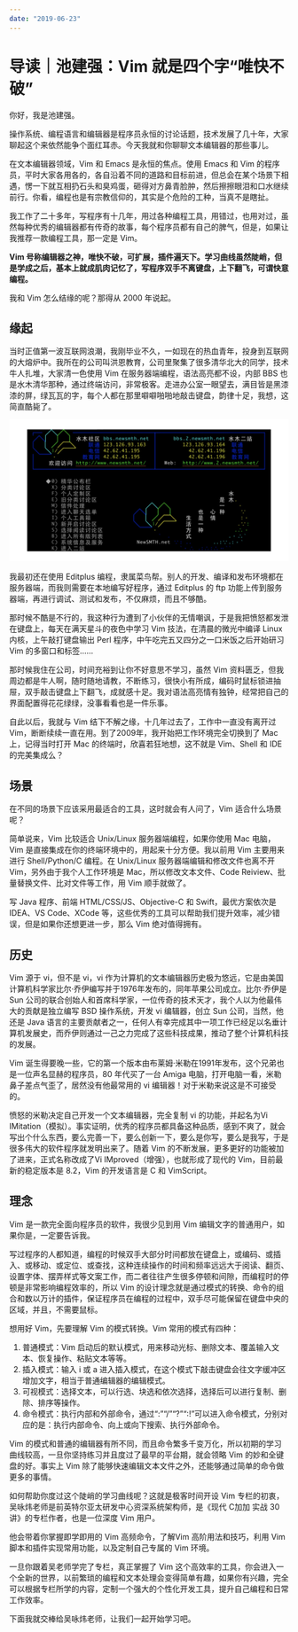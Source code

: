 ```yaml
---
date: "2019-06-23"
---  
```

      
# 导读｜池建强：Vim 就是四个字“唯快不破”
你好，我是池建强。

操作系统、编程语言和编辑器是程序员永恒的讨论话题，技术发展了几十年，大家聊起这个来依然能争个面红耳赤。今天我就和你聊聊文本编辑器的那些事儿。

在文本编辑器领域，Vim 和 Emacs 是永恒的焦点。使用 Emacs 和 Vim 的程序员，平时大家各用各的，各自沿着不同的道路和目标前进，但总会在某个场景下相遇，愣一下就互相扔石头和臭鸡蛋，砸得对方鼻青脸肿，然后擦擦眼泪和口水继续前行。你看，编程也是有宗教信仰的，其实是个危险的工种，当真不是瞎扯。

我工作了二十多年，写程序有十几年，用过各种编程工具，用错过，也用对过，虽然每种优秀的编辑器都有传奇的故事，每个程序员都有自己的脾气，但是，如果让我推荐一款编程工具，那一定是 Vim。

**Vim 号称编辑器之神，唯快不破，可扩展，插件遍天下。学习曲线虽然陡峭，但是学成之后，基本上就成肌肉记忆了，写程序双手不离键盘，上下翻飞，可谓快意编程。**

我和 Vim 怎么结缘的呢？那得从 2000 年说起。

## 缘起

当时正值第一波互联网浪潮，我刚毕业不久，一如现在的热血青年，投身到互联网的大熔炉中。我所在的公司叫洪恩教育，公司里聚集了很多清华北大的同学，技术牛人扎堆，大家清一色使用 Vim 在服务器端编程，语法高亮都不设，内部 BBS 也是水木清华那种，通过终端访问，非常极客。走进办公室一眼望去，满目皆是黑漆漆的屏，绿瓦瓦的字，每个人都在那里噼噼啪啪地敲击键盘，韵律十足，我想，这简直酷毙了。

<!-- [[[read_end]]] -->

![](./httpsstatic001geekbangorgresourceimagedaedda42a443cbd9e74c049a1a23e1e458ed.jpeg "水木清华 BBS")

我最初还在使用 Editplus 编程，隶属菜鸟帮。别人的开发、编译和发布环境都在服务器端，而我则需要在本地编写好程序，通过 Editplus 的 ftp 功能上传到服务器端，再进行调试、测试和发布，不仅麻烦，而且不够酷。

那时候不酷是不行的，我这种行为遭到了小伙伴的无情嘲讽，于是我把愤怒都发泄在键盘上，每天在满天星斗的夜色中学习 Vim 技法，在清晨的微光中编译 Linux 内核，上午敲打键盘输出 Perl 程序，中午吃完五又四分之一口米饭之后开始研习 Vim 的多窗口和标签……

那时候我住在公司，时间充裕到让你不好意思不学习，虽然 Vim 资料匮乏，但我周边都是牛人啊，随时随地请教，不断练习，很快小有所成，编码时鼠标锁进抽屉，双手敲击键盘上下翻飞，成就感十足。我对语法高亮情有独钟，经常把自己的界面配置得花花绿绿，没事看看也是一件乐事。

自此以后，我就与 Vim 结下不解之缘，十几年过去了，工作中一直没有离开过Vim，断断续续一直在用。到了2009年，我开始把工作环境完全切换到了 Mac 上，记得当时打开 Mac 的终端时，欣喜若狂地想，这不就是 Vim、Shell 和 IDE 的完美集成么？

## 场景

在不同的场景下应该采用最适合的工具，这时就会有人问了，Vim 适合什么场景呢？

简单说来，Vim 比较适合 Unix/Linux 服务器端编程，如果你使用 Mac 电脑，Vim 是直接集成在你的终端环境中的，用起来十分方便。我以前用 Vim 主要用来进行 Shell/Python/C 编程。在 Unix/Linux 服务器端编辑和修改文件也离不开Vim，另外由于我个人工作环境是 Mac，所以修改文本文件、Code Reiview、批量替换文件、比对文件等工作，用 Vim 顺手就做了。

写 Java 程序、前端 HTML/CSS/JS、Objective-C 和 Swift，最优方案依次是 IDEA、VS Code、XCode 等，这些优秀的工具可以帮助我们提升效率，减少错误，但是如果你还想更进一步，那么 Vim 绝对值得拥有。

## 历史

Vim 源于 vi，但不是 vi，vi 作为计算机的文本编辑器历史极为悠远，它是由美国计算机科学家比尔·乔伊编写并于1976年发布的，同年苹果公司成立。比尔·乔伊是 Sun 公司的联合创始人和首席科学家，一位传奇的技术天才，我个人以为他最伟大的贡献是独立编写 BSD 操作系统，开发 vi 编辑器，创立 Sun 公司，当然，他还是 Java 语言的主要贡献者之一，任何人有幸完成其中一项工作已经足以名垂计算机发展史，而乔伊则通过一己之力完成了这些科技成果，推动了整个计算机科技的发展。

Vim 诞生得要晚一些，它的第一个版本由布莱姆·米勒在1991年发布，这个兄弟也是一位声名显赫的程序员，80 年代买了一台 Amiga 电脑，打开电脑一看，米勒鼻子差点气歪了，居然没有他最常用的 vi 编辑器！对于米勒来说这是不可接受的。

愤怒的米勒决定自己开发一个文本编辑器，完全复制 vi 的功能，并起名为Vi IMitation（模拟）。事实证明，优秀的程序员都具备这种品质，感到不爽了，就会写出个什么东西，要么完善一下，要么创新一下，要么是你写，要么是我写，于是很多伟大的软件程序就发明出来了。随着 Vim 的不断发展，更多更好的功能被加了进来，正式名称改成了Vi IMproved（增强），也就形成了现代的 Vim，目前最新的稳定版本是 8.2，Vim 的开发语言是 C 和 VimScript。

## 理念

Vim 是一款完全面向程序员的软件，我很少见到用 Vim 编辑文字的普通用户，如果你是，一定要告诉我。

写过程序的人都知道，编程的时候双手大部分时间都放在键盘上，或编码、或插入、或移动、或定位、或查找，这种连续操作的时间和频率远远大于阅读、翻页、设置字体、摆弄样式等文案工作，而二者往往产生很多停顿和间隙，而编程时的停顿是非常影响编程效率的，所以 Vim 的设计理念就是通过模式的转换、命令的组合和数以万计的插件，保证程序员在编程的过程中，双手尽可能保留在键盘中央的区域，并且，不需要鼠标。

想用好 Vim，先要理解 Vim 的模式转换。Vim 常用的模式有四种：

1.  普通模式：Vim 启动后的默认模式，用来移动光标、删除文本、覆盖输入文本、恢复操作、粘贴文本等等。
2.  插入模式：输入 i 或 a 进入插入模式，在这个模式下敲击键盘会往文字缓冲区增加文字，相当于普通编辑器的编辑模式。
3.  可视模式：选择文本，可以行选、块选和依次选择，选择后可以进行复制、删除、排序等操作。
4.  命令模式：执行内部和外部命令，通过“:”“/”“\?”“:\!”可以进入命令模式，分别对应的是：执行内部命令、向上或向下搜索、执行外部命令。

Vim 的模式和普通的编辑器有所不同，而且命令繁多千变万化，所以初期的学习曲线较高，一旦你坚持练习并且度过了最早的平台期，就会领略 Vim 的妙和全键盘的好。事实上 Vim 除了能够快速编辑文本文件之外，还能够通过简单的命令做更多的事情。

如何帮助你度过这个陡峭的学习曲线呢？这就是极客时间开设 Vim 专栏的初衷，吴咏炜老师是前英特尔亚太研发中心资深系统架构师，是《现代 C加加 实战 30 讲》的专栏作者，也是一位深度 Vim 用户。

他会带着你掌握即学即用的 Vim 高频命令，了解Vim 高阶用法和技巧，利用 Vim 脚本和插件实现常用功能，以及定制自己专属的 Vim 环境。

一旦你跟着吴老师学完了专栏，真正掌握了 Vim 这个高效率的工具，你会进入一个全新的世界，以前繁琐的编程和文本处理会变得简单有趣，如果你有兴趣，完全可以根据专栏所学的内容，定制一个强大的个性化开发工具，提升自己编程和日常工作效率。

下面我就交棒给吴咏炜老师，让我们一起开始学习吧。